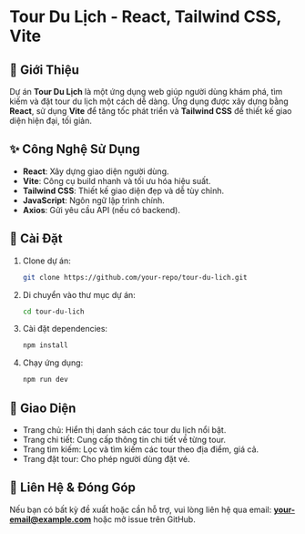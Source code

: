 # Tour Du Lịch - React, Tailwind CSS, Vite

## 🚀 Giới Thiệu

Dự án **Tour Du Lịch** là một ứng dụng web giúp người dùng khám phá, tìm kiếm và đặt tour du lịch một cách dễ dàng. Ứng dụng được xây dựng bằng **React**, sử dụng **Vite** để tăng tốc phát triển và **Tailwind CSS** để thiết kế giao diện hiện đại, tối giản.

## ✨ Công Nghệ Sử Dụng

- **React**: Xây dựng giao diện người dùng.
- **Vite**: Công cụ build nhanh và tối ưu hóa hiệu suất.
- **Tailwind CSS**: Thiết kế giao diện đẹp và dễ tùy chỉnh.
- **JavaScript**: Ngôn ngữ lập trình chính.
- **Axios**: Gửi yêu cầu API (nếu có backend).

## 📌 Cài Đặt

1. Clone dự án:
   ```sh
   git clone https://github.com/your-repo/tour-du-lich.git
   ```
2. Di chuyển vào thư mục dự án:
   ```sh
   cd tour-du-lich
   ```
3. Cài đặt dependencies:
   ```sh
   npm install
   ```
4. Chạy ứng dụng:
   ```sh
   npm run dev
   ```

## 🎨 Giao Diện

- Trang chủ: Hiển thị danh sách các tour du lịch nổi bật.
- Trang chi tiết: Cung cấp thông tin chi tiết về từng tour.
- Trang tìm kiếm: Lọc và tìm kiếm các tour theo địa điểm, giá cả.
- Trang đặt tour: Cho phép người dùng đặt vé.

## 📌 Liên Hệ & Đóng Góp

Nếu bạn có bất kỳ đề xuất hoặc cần hỗ trợ, vui lòng liên hệ qua email: **your-email@example.com** hoặc mở issue trên GitHub.
